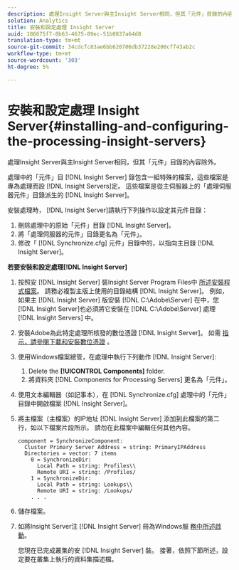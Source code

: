 ```yaml
---
description: 處理Insight Server與主Insight Server相同，但其「元件」目錄的內容除外。
solution: Analytics
title: 安裝和設定處理 Insight Server
uuid: 186675f7-8b63-4675-89ec-51b0837a64d8
translation-type: tm+mt
source-git-commit: 34cdcfc83ae6bb620706db37228e200cff43ab2c
workflow-type: tm+mt
source-wordcount: '303'
ht-degree: 5%

---
```



# 安裝和設定處理 Insight Server{#installing-and-configuring-the-processing-insight-servers}

處理Insight Server與主Insight Server相同，但其「元件」目錄的內容除外。

處理中的「元件」目 [!DNL Insight Server] 錄包含一組特殊的檔案，這些檔案是專為處理而設 [!DNL Insight Servers]定。 這些檔案是從主伺服器上的「處理伺服器元件」目錄派生的 [!DNL Insight Server]。

安裝處理時， [!DNL Insight Server]請執行下列操作以設定其元件目錄：

1. 刪除處理中的原始「元件」目錄 [!DNL Insight Server]。
1. 將「處理伺服器的元件」目錄更名為「元件」。
1. 修改「 [!DNL Synchronize.cfg] 元件」目錄中的，以指向主目錄 [!DNL Insight Server]。

**若要安裝和設定處理[!DNL Insight Server]**

1. 按照安 [!DNL Insight Server] 裝Insight Server Program Files中 [所述安裝程式檔案](../../../../../../home/c-inst-svr/c-install-ins-svr/t-install-proc-inst-svr-dpu/t-install-prgm-files.md#task-1e6251fd39714186baa40d38f23d0088)。 請務必複製主版上使用的目錄結構 [!DNL Insight Server]。 例如，如果主 [!DNL Insight Server] 版安裝 [!DNL C:\Adobe\Server] 在中，您 [!DNL Insight Server]也必須將它安裝在 [!DNL C:\Adobe\Server] 處理 [!DNL Insight Servers] 中。
1. 安裝Adobe為此特定處理所核發的數位憑證 [!DNL Insight Server]。 如需 [指示，請參閱下載和安裝數位憑證](../../../../../../home/c-inst-svr/c-install-ins-svr/t-install-proc-inst-svr-dpu/c-dnld-dgtl-cert/c-dnld-dgtl-cert.md#concept-4f79c240492f4e52b6375b4b3bbefa17) 。
1. 使用Windows檔案總管，在處理中執行下列動作 [!DNL Insight Server]:

   1. Delete the **[!UICONTROL Components]** folder.
   1. 將資料夾 [!DNL Components for Processing Servers] 更名為「元件」。

1. 使用文本編輯器（如記事本），在 [!DNL Synchronize.cfg] 處理中的「元件」目錄中開啟檔案 [!DNL Insight Server]。
1. 將主檔案（主檔案）的IP地址 [!DNL Insight Server] 添加到此檔案的第二行，如以下檔案片段所示。 請勿在此檔案中編輯任何其他內容。

   ```
   component = SynchronizeComponent:
     Cluster Primary Server Address = string: PrimaryIPAddress
     Directories = vector: 7 items
       0 = SynchronizeDir:
         Local Path = string: Profiles\\
         Remote URI = string: /Profiles/
       1 = SynchronizeDir:
         Local Path = string: Lookups\\
         Remote URI = string: /Lookups/
       . . .
   ```

1. 儲存檔案。
1. 如將Insight Server注 [!DNL Insight Server] 冊為Windows服 [務中所述啟動](../../../../../../home/c-inst-svr/c-install-ins-svr/t-install-proc-inst-svr-dpu/c-reg-wdws-svc.md#concept-f2c7aa891d544a2595aa01d0d796a540)。

   您現在已完成叢集的安 [!DNL Insight Server] 裝。 接著，依照下節所述，設定要在叢集上執行的資料集描述檔。

